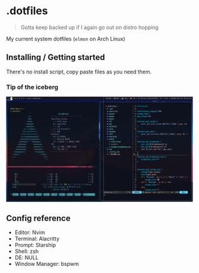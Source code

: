 # .dotfiles

>Gotta keep backed up if I again go out on distro hopping

My current system dotfiles (```elmon``` on Arch Linux)

## Installing / Getting started

There's no install script, copy paste files as you need them.

### Tip of the iceberg

![snap](/assets/snap.png)

## Config reference

- Editor: Nvim
- Terminal: Alacritty
- Prompt: Starship
- Shell: zsh
- DE: NULL
- Window Manager: bspwm
